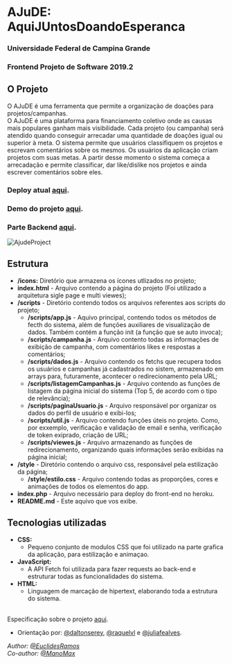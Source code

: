 # AJuDE: AquiJUntosDoandoEsperanca
### Universidade Federal de Campina Grande
### Frontend Projeto de Software 2019.2

## O Projeto
O AJuDE é uma ferramenta que permite a organização de doações para projetos/campanhas.
<br>
O AJuDE é uma plataforma para financiamento coletivo onde as causas mais populares ganham mais visibilidade. Cada projeto (ou campanha) será atendido quando conseguir arrecadar uma quantidade de doações igual ou superior à meta. O sistema permite que usuários classifiquem os projetos e escrevam comentários sobre os mesmos. Os usuários da aplicação criam projetos com suas metas. A partir desse momento o sistema começa a arrecadação e permite classificar, dar like/dislike nos projetos e ainda escrever comentários sobre eles.


### Deploy atual [aqui](https://ajudefront.herokuapp.com/index.html).
### Demo do projeto [aqui](https://www.youtube.com/playlist?list=PLYYkUGaZ2RV5bkE00bHfpStxr-AATli3Y).
### Parte Backend [aqui](https://github.com/ManoMax/backend_AJuDE).


![AjudeProject](https://i.imgur.com/TR683cb.png)


## Estrutura

  * **/icons:** Diretório que armazena os ícones utlizados no projeto; <br>
  * **index.html** - Arquivo contendo a página do projeto (Foi utilizado a arquitetura sigle page e multi viewes);
  * **/scripts** - Diretório contendo todos os arquivos referentes aos scripts do projeto;
      * **/scripts/app.js** - Aquivo principal, contendo todos os métodos de fecth do sistema, além de funções auxiliares de visualização de dados. Também contém a função init (a função que se auto invoca);
      * **/scripts/campanha.js** - Arquivo contento todas as informações de exibição de campanha, com comentários likes e respostas a comentários;
      * **/scripts/dados.js** - Arquivo contendo os fetchs que recupera todos os usuários e campanhas já cadastrados no sistem, armazenado em arrays para, futuramente, acontecer o redirecionamento pela URL;
      * **/scripts/listagemCampanhas.js** - Arquivo contendo as funções de listagem da página inicial do sistema (Top 5, de acordo com o tipo de relevância);
      * **/scripts/paginaUsuario.js** - Arquivo responsável por organizar os dados do perfil de usuário e exibi-los;
      * **/scripts/util.js** - Arquivo contendo funções úteis no projeto. Como, por exxemplo, verificação e validação de email e senha, verificação de token exiprado, criação de URL;
      * **/scripts/viewes.js** - Arquivo armazenando as funções de redirecionamento, organizando quais informações serão exibidas na página inicial;
  * **/style** - Diretório contendo o arquivo css, responsável pela estilização da página;
      * **/style/estilo.css** - Arquivo contendo todas as proporções, cores e animações de todos os elementos do app.
  * **index.php** - Arquivo necessário para deploy do front-end no heroku.
  * **README.md** - Este aquivo que vos exibe.


## Tecnologias utilizadas

* **CSS:**
    * Pequeno conjunto de modulos CSS que foi utilizado na parte grafica da aplicação, para estilização e animaçao.
* **JavaScript:**
    * A API Fetch foi utilizada para fazer requests ao back-end e estruturar todas as funcionalidades do sistema.
* **HTML:**
    * Linguagem de marcação de hipertext, elaborando toda a estrutura do sistema. 


<br>Especificação sobre o projeto [aqui](https://docs.google.com/document/d/1h5WhnOhvyRmIbj_obhWK5XmoJgK35lVWPM2UwwMOT_Y/preview#).
* Orientação por: [@daltonserey](https://github.com/daltonserey), [@raquelvl](https://github.com/raquelvl) e [@juliafealves](https://github.com/juliafealves).


<p><i>
  
  Author: [@EuclidesRamos](https://github.com/EuclidesRamos/)
  <br>Co-author: [@ManoMax](https://github.com/ManoMax)

</i></p>
